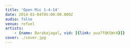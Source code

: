 ```yaml
---
title: 'Open Mic 1-4-14'
date: 2014-01-04T05:00:00.000Z
audio: false
venue: refuel
artists:
    - {name: Barabajagal, vid: [{link: aua7fQKSWrA}]}
cover: ./cover.jpg
---
```

